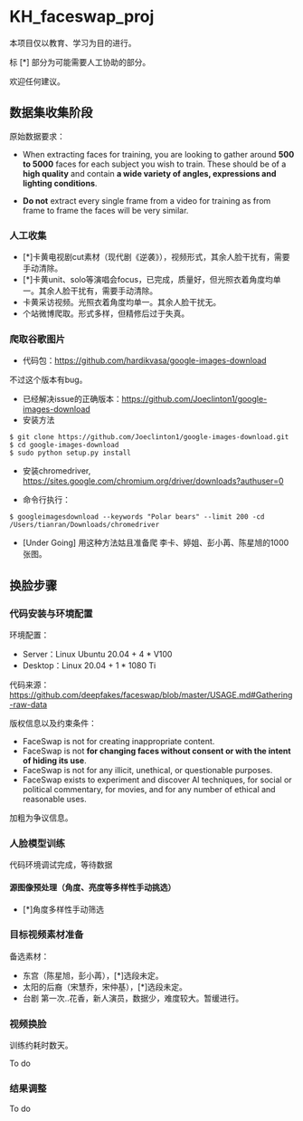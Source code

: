 # KH_faceswap_proj

本项目仅以教育、学习为目的进行。

标 \[*\] 部分为可能需要人工协助的部分。

欢迎任何建议。


## 数据集收集阶段

原始数据要求：
- When extracting faces for training, you are looking to gather around **500 to 5000** faces for each subject you wish to train. These should be of a **high quality** and contain **a wide variety of angles, expressions and lighting conditions**.

- **Do not** extract every single frame from a video for training as from frame to frame the faces will be very similar.

### 人工收集
- \[*\]卡黄电视剧cut素材（现代剧《逆袭》），视频形式，其余人脸干扰有，需要手动清除。
- \[*\]卡黄unit、solo等演唱会focus，已完成，质量好，但光照衣着角度均单一。其余人脸干扰有，需要手动清除。
- 卡黄采访视频。光照衣着角度均单一。其余人脸干扰无。
- 个站微博爬取。形式多样，但精修后过于失真。

### 爬取谷歌图片

- 代码包：https://github.com/hardikvasa/google-images-download

不过这个版本有bug。

- 已经解决issue的正确版本：https://github.com/Joeclinton1/google-images-download
- 安装方法
```
$ git clone https://github.com/Joeclinton1/google-images-download.git
$ cd google-images-download
$ sudo python setup.py install
```
- 安装chromedriver, https://sites.google.com/chromium.org/driver/downloads?authuser=0

- 命令行执行： 
```
$ googleimagesdownload --keywords "Polar bears" --limit 200 -cd /Users/tianran/Downloads/chromedriver
```

- \[Under Going] 用这种方法姑且准备爬 李卡、婷姐、彭小苒、陈星旭的1000张图。



## 换脸步骤

### 代码安装与环境配置
环境配置：

- Server：Linux Ubuntu 20.04 + 4 * V100
- Desktop：Linux 20.04 + 1 * 1080 Ti

代码来源：https://github.com/deepfakes/faceswap/blob/master/USAGE.md#Gathering-raw-data

版权信息以及约束条件：
- FaceSwap is not for creating inappropriate content.
- FaceSwap is not **for changing faces without consent or with the intent of hiding its use**.
- FaceSwap is not for any illicit, unethical, or questionable purposes.
- FaceSwap exists to experiment and discover AI techniques, for social or political commentary, for movies, and for any number of ethical and reasonable uses.

加粗为争议信息。

### 人脸模型训练
代码环境调试完成，等待数据

#### 源图像预处理（角度、亮度等多样性手动挑选）

- \[*\]角度多样性手动筛选

### 目标视频素材准备 
备选素材：
- 东宫（陈星旭，彭小苒），\[*\]选段未定。
- 太阳的后裔（宋慧乔，宋仲基），\[*\]选段未定。
- 台剧 第一次..花香，新人演员，数据少，难度较大。暂缓进行。

### 视频换脸
训练约耗时数天。

To do

### 结果调整
To do




